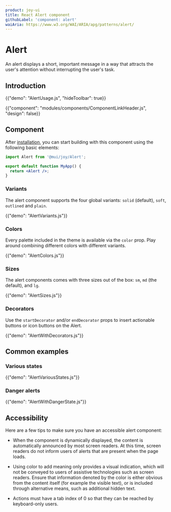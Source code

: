 ```yaml
---
product: joy-ui
title: React Alert component
githubLabel: 'component: alert'
waiAria: https://www.w3.org/WAI/ARIA/apg/patterns/alert/
---
```


# Alert

<p class="description">An alert displays a short, important message in a way that attracts the user's attention without interrupting the user's task.</p>

## Introduction

{{"demo": "AlertUsage.js", "hideToolbar": true}}

{{"component": "modules/components/ComponentLinkHeader.js", "design": false}}

## Component

After [installation](/joy-ui/getting-started/installation/), you can start building with this component using the following basic elements:

```jsx
import Alert from '@mui/joy/Alert';

export default function MyApp() {
  return <Alert />;
}
```

### Variants

The alert component supports the four global variants: `solid` (default), `soft`, `outlined` and `plain`.

{{"demo": "AlertVariants.js"}}

### Colors

Every palette included in the theme is available via the `color` prop. Play around combining different colors with different variants.

{{"demo": "AlertColors.js"}}

### Sizes

The alert components comes with three sizes out of the box: `sm`, `md` (the default), and `lg`.

{{"demo": "AlertSizes.js"}}

### Decorators

Use the `startDecorator` and/or `endDecorator` props to insert actionable buttons or icon buttons on the Alert.

{{"demo": "AlertWithDecorators.js"}}

## Common examples

### Various states

{{"demo": "AlertVariousStates.js"}}

### Danger alerts

{{"demo": "AlertWithDangerState.js"}}

## Accessibility

Here are a few tips to make sure you have an accessible alert component:

- When the component is dynamically displayed, the content is automatically announced by most screen readers. At this time, screen readers do not inform users of alerts that are present when the page loads.

- Using color to add meaning only provides a visual indication, which will not be conveyed to users of assistive technologies such as screen readers. Ensure that information denoted by the color is either obvious from the content itself (for example the visible text), or is included through alternative means, such as additional hidden text.

- Actions must have a tab index of 0 so that they can be reached by keyboard-only users.
